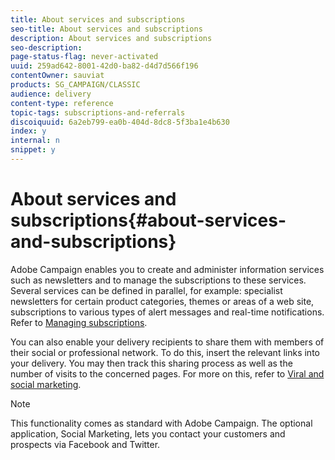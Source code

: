 ```yaml
---
title: About services and subscriptions
seo-title: About services and subscriptions
description: About services and subscriptions
seo-description: 
page-status-flag: never-activated
uuid: 259ad642-8001-42d0-ba82-d4d7d566f196
contentOwner: sauviat
products: SG_CAMPAIGN/CLASSIC
audience: delivery
content-type: reference
topic-tags: subscriptions-and-referrals
discoiquuid: 6a2eb799-ea0b-404d-8dc8-5f3ba1e4b630
index: y
internal: n
snippet: y
---
```


# About services and subscriptions{#about-services-and-subscriptions}

Adobe Campaign enables you to create and administer information services such as newsletters and to manage the subscriptions to these services. Several services can be defined in parallel, for example: specialist newsletters for certain product categories, themes or areas of a web site, subscriptions to various types of alert messages and real-time notifications. Refer to [Managing subscriptions](https://helpx.adobe.com/campaign/standard/delivery/using/managing-subscriptions.html).

You can also enable your delivery recipients to share them with members of their social or professional network. To do this, insert the relevant links into your delivery. You may then track this sharing process as well as the number of visits to the concerned pages. For more on this, refer to [Viral and social marketing](https://helpx.adobe.com/campaign/standard/delivery/using/viral-and-social-marketing.html).

>[!NOTE]
>
>This functionality comes as standard with Adobe Campaign. The optional application, Social Marketing, lets you contact your customers and prospects via Facebook and Twitter.

